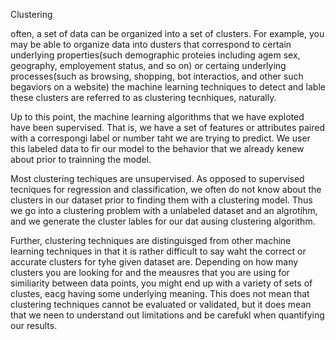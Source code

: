 Clustering

often, a set of data can be organized into a set of clusters. For example, you may be able to organize data into dusters that correspond to certain underlying properties(such demographic proteies including agem sex, geography, employement status, and so on) or certaing underlying processes(such as browsing, shopping, bot interactios, and other such begaviors on a website) the machine learning techniques to detect and lable these clusters are referred to as clustering tecnhiques, naturally.


Up to this point, the machine learning algorithms that we have exploted have been supervised. That is, we have a set of features or attributes paired with a correspongi label or number taht we are trying to predict. We user this labeled data to fir our model to the behavior that we already kenew about prior to trainning the model.


Most clustering techiques are unsupervised. As opposed to supervised tecniques for regression and classification, we often do not know about the clusters in our dataset prior to finding them with a clustering model. Thus we go into a clustering problem with a unlabeled dataset and an algrotihm, and we generate the cluster lables for our dat ausing clustering algorithm.

Further, clustering techniques are distinguisged from other machine learning techniques in that it is
rather difficult to say waht the correct or accurate clusters for tyhe given dataset are.
Depending on how many clusters you are looking for and the meausres that you are using for similiarity between data points, you might end up with a variety of sets of clustes, eacg having some underlying meaning. This does not mean that clustering techniques cannot be evaluated or validated, but it does mean that we neen to understand out limitations and be carefukl when quantifying our results.